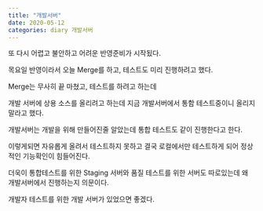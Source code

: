 ```yaml
---
title: "개발서버"
date: 2020-05-12
categories: diary 개발서버
---
```

또 다시 어렵고 불안하고 어려운 반영준비가 시작됬다.

목요일 반영이라서 오늘 Merge를 하고, 테스트도 미리 진행하려고 했다.

Merge는 무사히 끝 마쳤고, 테스트를 하려고 하는데

개발 서버에 상용 소스를 올리려고 하는데 지금 개발서버에서 통함 테스트중이니 올리지 말라고 했다.

개발서버는 개발을 위해 만들어진줄 알았는데 통합 테스트도 같이 진행한다고 한다.

이렇게되면 자유롭게 올려서 테스트하지 못하고 결국 로컬에서만 테스트하게 되어 정상적인 기능확인이 힘들어진다.

더욱이 통합테스트를 위한 Staging 서버와 품질 테스트를 위한 서버도 따로있는데 왜 개발서버에서 진행하는지 의문이다.

개발자 테스트를 위한 개발 서버가 있었으면 좋겠다.

